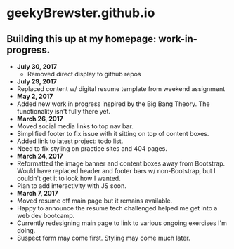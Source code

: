 # geekyBrewster.github.io
## Building this up at my homepage: work-in-progress.

- **July 30, 2017**
  - Removed direct display to github repos
- **July 29, 2017**
 - Replaced content w/ digital resume template from weekend assignment
- **May 2, 2017**
 - Added new work in progress inspired by the Big Bang Theory. The functionality isn't fully there yet.
- **March 26, 2017**
 - Moved social media links to top nav bar.
 - Simplified footer to fix issue with it sitting on top of content boxes.
 - Added link to latest project: todo list.
 - Need to fix styling on practice sites and 404 pages.
- **March 24, 2017**
 - Reformatted the image banner and content boxes away from Bootstrap. Would have replaced header and footer bars w/ non-Bootstrap, but I couldn't get it to look how I wanted.
 - Plan to add interactivity with JS soon.
- **March 7, 2017**
 - Moved resume off main page but it remains available.
 - Happy to announce the resume tech challenged helped me get into a web dev bootcamp.
 - Currently redesigning main page to link to various ongoing exercises I'm doing.
 - Suspect form may come first. Styling may come much later.
